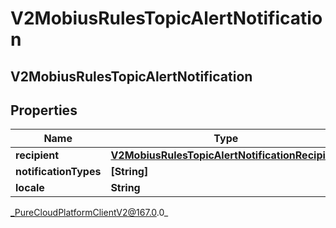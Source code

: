 # V2MobiusRulesTopicAlertNotification

## V2MobiusRulesTopicAlertNotification

## Properties

|Name | Type | Description | Notes|
|------------ | ------------- | ------------- | -------------|
| **recipient** | [**V2MobiusRulesTopicAlertNotificationRecipient**](V2MobiusRulesTopicAlertNotificationRecipient) |  | [optional] |
| **notificationTypes** | **[String]** |  | [optional] |
| **locale** | **String** |  | [optional] |



_PureCloudPlatformClientV2@167.0.0_
